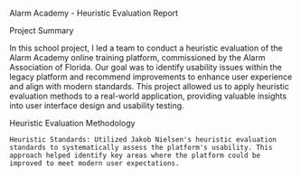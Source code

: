 Alarm Academy - Heuristic Evaluation Report

Project Summary

In this school project, I led a team to conduct a heuristic evaluation of the Alarm Academy online training platform, commissioned by the Alarm Association of Florida. Our goal was to identify usability issues within the legacy platform and recommend improvements to enhance user experience and align with modern standards. This project allowed us to apply heuristic evaluation methods to a real-world application, providing valuable insights into user interface design and usability testing.

Heuristic Evaluation Methodology

    Heuristic Standards: Utilized Jakob Nielsen's heuristic evaluation standards to systematically assess the platform's usability. This approach helped identify key areas where the platform could be improved to meet modern user expectations.
